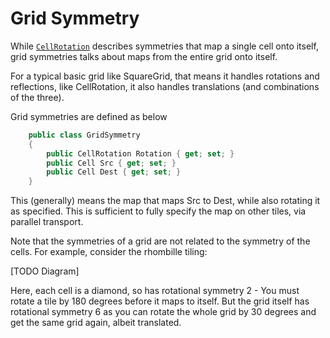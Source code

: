 # Grid Symmetry

While [`CellRotation`](rotation.md) describes symmetries that map a single cell onto itself, grid symmetries talks about maps from the entire grid onto itself.

For a typical basic grid like SquareGrid, that means it handles rotations and reflections, like CellRotation, it also handles translations (and combinations of the three).

Grid symmetries are defined as below

```csharp
    public class GridSymmetry
    {
        public CellRotation Rotation { get; set; }
        public Cell Src { get; set; }
        public Cell Dest { get; set; }
    }
```

This (generally) means the map that maps Src to Dest, while also rotating it as specified. This is sufficient to fully specify the map on other tiles, via parallel transport.

Note that the symmetries of a grid are not related to the symmetry of the cells. For example, consider the rhombille tiling:

[TODO Diagram]

Here, each cell is a diamond, so has rotational symmetry 2 - You must rotate a tile by 180 degrees before it maps to itself. But the grid itself has rotational symmetry 6 as you can rotate the whole grid by 30 degrees and get the same grid again, albeit translated.